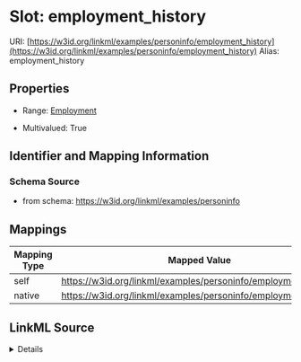 

# Slot: employment_history 



URI: [https://w3id.org/linkml/examples/personinfo/employment_history](https://w3id.org/linkml/examples/personinfo/employment_history)
Alias: employment_history

<!-- no inheritance hierarchy -->







## Properties

* Range: [Employment](Employment.md)

* Multivalued: True




## Identifier and Mapping Information






### Schema Source


* from schema: https://w3id.org/linkml/examples/personinfo




## Mappings

| Mapping Type | Mapped Value |
| ---  | ---  |
| self | https://w3id.org/linkml/examples/personinfo/employment_history |
| native | https://w3id.org/linkml/examples/personinfo/employment_history |




## LinkML Source

<details>
```yaml
name: employment_history
from_schema: https://w3id.org/linkml/examples/personinfo
rank: 1000
domain: Person
alias: employment_history
range: Employment
multivalued: true

```
</details>